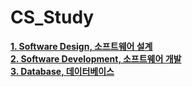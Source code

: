 # CS_Study
[**1. Software Design, 소프트웨어 설계**](https://github.com/HoyeonYu/CS_Study/blob/master/SoftwareDesign.md)  
[**2. Software Development, 소프트웨어 개발**](https://github.com/HoyeonYu/CS_Study/blob/master/SoftwareDevelopment.md)  
[**3. Database, 데이터베이스**](https://github.com/HoyeonYu/CS_Study/blob/master/Database.md) 
